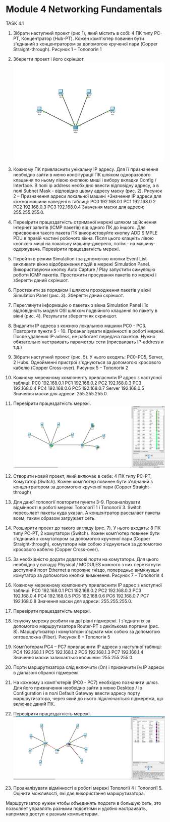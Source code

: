 
 # Module 4 Networking Fundamentals
 TASK 4.1
1. Зібрати наступний проект (рис 1), який містить в собі: 4 ПК типу PC-PT, Концентратор (Hub-PT). Кожен комп'ютер повинен бути з'єднаний з концентратором за допомогою крученої пари (Copper Straight-through).
Рисунок 1 – Топологія 1
2. Зберегти проект і його скріншот.
![alt text](https://github.com/aleksandrabublik/DevOps_online_Kharkov_2020Q42021Q1/blob/main/Module4/task4.1/1_Cisco.png)
3. Кожному ПК привласнити унікальну IP адресу. Для її призначення необхідно зайти в меню конфігурації ПК шляхом одноразового клацання по ньому лівою кнопкою миші і вибору вкладки Config / Interface. В полі ip address необхідно ввести відповідну адресу, а в полі Subnet Mask - відповідно цьому адресу маску (рис. 2).
Рисунок 2 – Призначення адреси локальної машині
 +Значення IP адреси для кожної машини наведені в таблиці:
  PC0
  192.168.0.1
  PC1
  192.168.0.2
  PC2
  192.168.0.3
  PC3
  192.168.0.4
 Значення маски для адреси: 255.255.255.0.
4. Перевірити працездатність отриманої мережі шляхом здійснення Інтернет запитів (ICMP пакетів) від одного ПК до іншого. Для присвоєння такого пакета ПК використовуйте кнопку ADD SIMPLE PDU в правій частині робочого вікна. Після цього клацніть лівою кнопкою миші на локальну машину-джерело, потім - на машину-одержувача. Перевірити працездатність мережі.
5. Перейти в режим Simulation і за допомогою кнопки Event List викликати вікно відображення подій в мережі Simulation Panel.
Використовуючи кнопку Auto Capture / Play запустити симуляцію роботи ICMP пакетів. Простежити просування пакетів по мережі і зберегти даний скріншот.
6. Простежити за порядком і шляхом проходження пакетів у вікні Simulation Panel (рис. 3). Зберегти даний скріншот.
7. Переглянути інформацію о пакетах з вікна Simulation Panel і їх відповідність моделі OSI шляхом подвійного клацання по пакету в вікні (рис. 4). Результати зберегти як скриншот.


8. Видалити IP адреса з кожною локальною машини PC0 - PC3. Повторити пункти 5 - 10. Проаналізувати відмінності в роботі мережі.
 После удаления IP-adress, не работает передача пакетов. Нужно обязательно настраивать параметры сети (присваивать IP-address и т.д.)
 
9. Зібрати наступний проект (рис. 5). У нього входять: PC0-PC5, Server, 2 Hubs. Однойменні пристрої з'єднуються за допомогою кросового кабелю (Copper Cross-over).
Рисунок 5 – Топологія 2
10. Кожному мережному компоненту привласнити IP адрес з наступної таблиці:
PC0
192.168.0.1
PC1
192.168.0.2
PC2
192.168.0.3
PC3
192.168.0.4
PC4
192.168.0.6
PC5
192.168.0.7
Server
192.168.0.5
Значення маски для адреси: 255.255.255.0.
11. Перевірити працездатність мережі.
![alt text](https://github.com/aleksandrabublik/DevOps_online_Kharkov_2020Q42021Q1/blob/main/Module4/task4.1/11_Cisco.png)
12. Створити новий проект, який включає в себе: 4 ПК типу PC-PT, Комутатор (Switch). Кожен комп'ютер повинен бути з'єднаний з концентратором за допомогою крученої пари (Copper Straight-through) 

13. Для даної топології повторити пункти 3-9. Проаналізувати відмінності в роботі мережі Топології 1 і Топології 3.
Switch пересылает пакеты куда указал. А концентратор рассылает пакеты всем, таким образом загружает сеть.
14. Розширити проект до такого вигляду (рис. 7). У нього входять: 8 ПК типу PC-PT, 2 комутатори (Switch). Кожен комп'ютер повинен бути з'єднаний з комутатором за допомогою крученої пари (Copper Straight-through), комутатори між собою з'єднуються за допомогою кросового кабелю (Copper Cross-over).
15. За необхідністю додати додаткові порти на комутатори. Для цього необхідно у вкладці Physical / MODULES кожного з них перетягнути доступний порт Ethernet в порожнє гніздо, попередньо вимкнувши комутатор за допомогою кнопки вимкнення.
Рисунок 7 – Топологія 4
16. Кожному мережному компоненту привласнити IP адрес з наступної таблиці:
PC0
192.168.0.1
PC1
192.168.0.2
PC2
192.168.0.3
PC3
192.168.0.4
PC4
192.168.0.5
PC5
192.168.0.6
PC6
192.168.0.7
PC7
192.168.0.8
Значення маски для адреси: 255.255.255.0.
17. Перевірити працездатність мережі.
18. Існуючу мережу розбити на дві рівні підмережі. І з'єднати їх за допомогою маршрутизатора Router-PT з декількома портами (рис. 8). Маршрутизатор і комутатори з'єднати між собою за допомогою оптоволокна (Fiber).
Рисунок 8 – Топологія 5
19. Комп'ютерам РС4 – РС7 привласнити IP адреси з наступної таблиці:
PC4
192.168.1.1
PC5
192.168.1.2
PC6
192.168.1.3
PC7
192.168.1.4
Значення маски залишається колишнім: 255.255.255.0.
20. Порти маршрутизатора слід включити (On) і призначити їм IP адреси в діапазоні обраної підмережі.
21. На кожному з комп'ютерів (РС0 - РС7) необхідно позначити шлюз. Для його призначення необхідно зайти в меню Desktop / Ip Configuration і в полі Default Gateway ввести адресу порту маршрутизатора, через який до нього підключається підмережа, що включає даний ПК.
22. Перевірити працездатність мережі.
![alt text](https://github.com/aleksandrabublik/DevOps_online_Kharkov_2020Q42021Q1/blob/main/Module4/task4.1/18_22%20%D0%A1%D1%88%D1%96%D1%81%D1%89.png)
23. Проаналізувати відмінності в роботі мережі Топології 4 і Топології 5. Оцінити можливості, які дає використання маршрутизатора.

Маршрутизатор нужен чтобы объединять подсети в большую сеть, это позволяет управлять разными подсетями и удобно настраивать, напрммер доступ к разным компьютерам.
